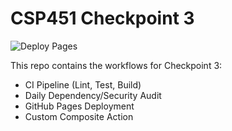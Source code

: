 # CSP451 Checkpoint 3

![Deploy Pages](https://github.com/hrafique4-221/CSP451-CheckPoint3-hrafique4/actions/workflows/pages-deploy.yml/badge.svg)

This repo contains the workflows for Checkpoint 3:

- CI Pipeline (Lint, Test, Build)
- Daily Dependency/Security Audit
- GitHub Pages Deployment
- Custom Composite Action
